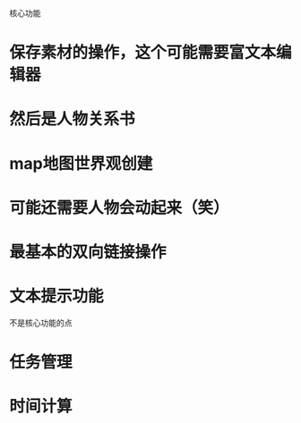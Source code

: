 核心功能

# 保存素材的操作，这个可能需要富文本编辑器

# 然后是人物关系书

# map地图世界观创建

# 可能还需要人物会动起来（笑）

# 最基本的双向链接操作

# 文本提示功能

不是核心功能的点

# 任务管理

# 时间计算